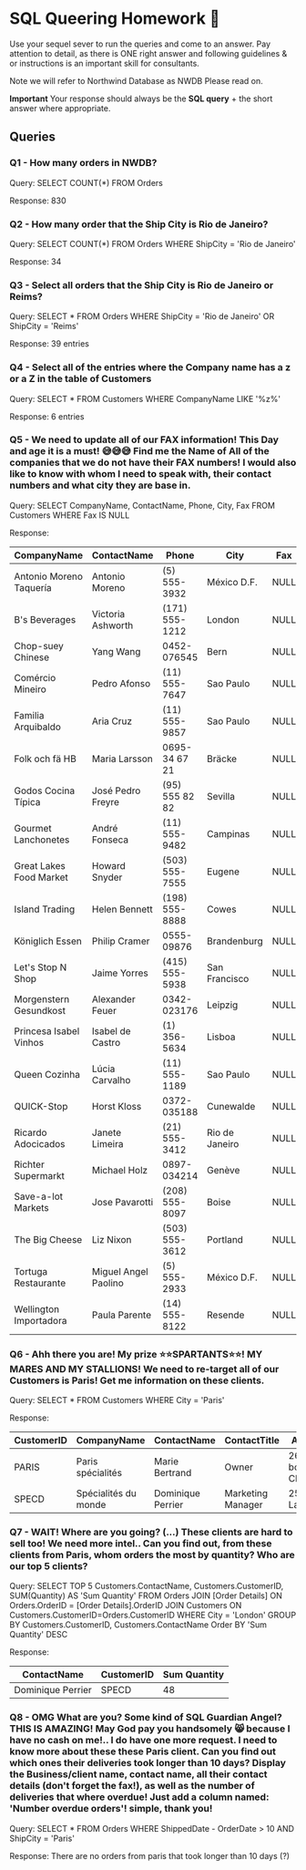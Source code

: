 # SQL Queering Homework :taco:

Use your sequel sever to run the queries and come to an answer.
Pay attention to detail, as there is ONE right answer and following guidelines & or instructions is an important skill for consultants.

Note we will refer to Northwind Database as NWDB
Please read on.

**Important**
Your response should always be the **SQL query** + the short answer where appropriate.

## Queries

### Q1 - How many orders in NWDB?

Query: SELECT COUNT(*) FROM Orders

Response: 830


### Q2 - How many order that the Ship City is Rio de Janeiro?

Query:
SELECT COUNT(*) FROM Orders
        WHERE ShipCity = 'Rio de Janeiro'

Response: 34

### Q3 - Select all orders that the Ship City is Rio de Janeiro or Reims?

Query:
SELECT * FROM Orders
        WHERE ShipCity = 'Rio de Janeiro' OR ShipCity = 'Reims'

Response: 39 entries

### Q4 - Select all of the entries where the Company name has a z or a Z in the table of Customers

Query:
SELECT * FROM Customers
        WHERE CompanyName LIKE '%z%'

Response: 6 entries

### Q5 - We need to update all of our FAX information! This Day and age it is a must! :sweat_smile::sweat_smile::sweat_smile: Find me the Name of All of the companies that we do not have their FAX numbers! I would also like to know with whom I need to speak with, their contact numbers and what city they are base in.

Query:
SELECT CompanyName, ContactName, Phone, City, Fax FROM Customers
WHERE Fax IS NULL

Response:

| CompanyName             | ContactName          | Phone          | City           | Fax  |
|-------------------------|----------------------|----------------|----------------|------|
| Antonio Moreno Taquería | Antonio Moreno       | (5) 555-3932   | México D.F.    | NULL |
| B's Beverages           | Victoria Ashworth    | (171) 555-1212 | London         | NULL |
| Chop-suey Chinese       | Yang Wang            | 0452-076545    | Bern           | NULL |
| Comércio Mineiro        | Pedro Afonso         | (11) 555-7647  | Sao Paulo      | NULL |
| Familia Arquibaldo      | Aria Cruz            | (11) 555-9857  | Sao Paulo      | NULL |
| Folk och fä HB          | Maria Larsson        | 0695-34 67 21  | Bräcke         | NULL |
| Godos Cocina Típica     | José Pedro Freyre    | (95) 555 82 82 | Sevilla        | NULL |
| Gourmet Lanchonetes     | André Fonseca        | (11) 555-9482  | Campinas       | NULL |
| Great Lakes Food Market | Howard Snyder        | (503) 555-7555 | Eugene         | NULL |
| Island Trading          | Helen Bennett        | (198) 555-8888 | Cowes          | NULL |
| Königlich Essen         | Philip Cramer        | 0555-09876     | Brandenburg    | NULL |
| Let's Stop N Shop       | Jaime Yorres         | (415) 555-5938 | San Francisco  | NULL |
| Morgenstern Gesundkost  | Alexander Feuer      | 0342-023176    | Leipzig        | NULL |
| Princesa Isabel Vinhos  | Isabel de Castro     | (1) 356-5634   | Lisboa         | NULL |
| Queen Cozinha           | Lúcia Carvalho       | (11) 555-1189  | Sao Paulo      | NULL |
| QUICK-Stop              | Horst Kloss          | 0372-035188    | Cunewalde      | NULL |
| Ricardo Adocicados      | Janete Limeira       | (21) 555-3412  | Rio de Janeiro | NULL |
| Richter Supermarkt      | Michael Holz         | 0897-034214    | Genève         | NULL |
| Save-a-lot Markets      | Jose Pavarotti       | (208) 555-8097 | Boise          | NULL |
| The Big Cheese          | Liz Nixon            | (503) 555-3612 | Portland       | NULL |
| Tortuga Restaurante     | Miguel Angel Paolino | (5) 555-2933   | México D.F.    | NULL |
| Wellington Importadora  | Paula Parente        | (14) 555-8122  | Resende        | NULL |

### Q6 - Ahh there you are! My prize :star::star:SPARTANTS:star::star:! MY MARES AND MY STALLIONS! We need to re-target all of our Customers is Paris! Get me information on these clients.

Query:
SELECT * FROM Customers
  WHERE City = 'Paris'

Response:

| CustomerID | CompanyName          | ContactName       | ContactTitle      | Address                 | City  | Region | PostalCode | Country | Phone           | Fax             |
|------------|----------------------|-------------------|-------------------|-------------------------|-------|--------|------------|---------|-----------------|-----------------|
| PARIS      | Paris spécialités    | Marie Bertrand    | Owner             | 265, boulevard Charonne | Paris | NULL   | 75012      | France  | (1) 42.34.22.66 | (1) 42.34.22.77 |
| SPECD      | Spécialités du monde | Dominique Perrier | Marketing Manager | 25, rue Lauriston       | Paris | NULL   | 75016      | France  | (1) 47.55.60.10 | (1) 47.55.60.20 |

### Q7 - WAIT! Where are you going? (...) These clients are hard to sell too! We need more intel.. Can you find out, from these clients from Paris, whom orders the most by quantity? Who are our top 5 clients?  

Query:
SELECT TOP 5 Customers.ContactName, Customers.CustomerID, SUM(Quantity) AS 'Sum Quantity'
FROM Orders
JOIN [Order Details]
ON Orders.OrderID = [Order Details].OrderID
JOIN Customers
ON Customers.CustomerID=Orders.CustomerID
WHERE City = 'London'
GROUP BY Customers.CustomerID,  Customers.ContactName
Order BY 'Sum Quantity' DESC


Response:

| ContactName       | CustomerID | Sum Quantity |
|-------------------|------------|--------------|
| Dominique Perrier | SPECD      | 48           |

### Q8 - OMG What are you? Some kind of SQL Guardian Angel? THIS IS AMAZING! May God pay you handsomely :smile_cat: because I have no cash on me!..  I do have one more request. I need to know more about these these Paris client. Can you find out which ones their deliveries took longer than 10 days? Display the Business/client name, contact name, all their contact details (don't forget the fax!), as well as the number of deliveries that where overdue! Just add a column named: 'Number overdue orders'! simple, thank you!

Query:
SELECT * FROM Orders
  WHERE ShippedDate - OrderDate > 10 AND ShipCity = 'Paris'

Response: There are no orders from paris that took longer than 10 days (?)
